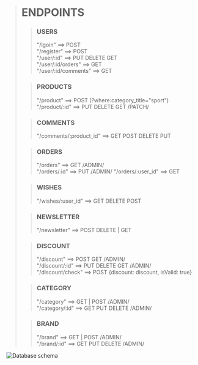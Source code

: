 

># ENDPOINTS  
>
>> ### USERS
>>"/lgoin"   ==> POST  
>"/register"  ==> POST  
>"/user/:id" ==> PUT DELETE GET  
>"/user/:id/orders" ==> GET  
> "/user/:id/comments" ==> GET  
> 
>> ### PRODUCTS   
>>"/product" ==> POST              (?where:category_title="sport")
>"/product/:id" ==> PUT DELETE GET /PATCH/  
>
>>  ### COMMENTS
>>"/comments/:product_id"  ==> GET POST DELETE PUT  
> 
>> ### ORDERS
>>"/orders"  ==> GET /ADMIN/  
> "/orders/:id" ==> PUT /ADMIN/
> "/orders/:user_id"  ==> GET  
> 
>> ### WISHES
>> "/wishes/:user_id"  ==>  GET DELETE POST
> 
>> ### NEWSLETTER
>> "/newsletter"  ==> POST DELETE | GET  
>  
>> ### DISCOUNT
>> "/discount"  ==> POST GET  /ADMIN/   
>  "/discount/:id"  ==> PUT DELETE GET  /ADMIN/  
>  "/discount/check" ==> POST  {discount: discount, isValid: true}
>   
>> ### CATEGORY 
>> "/category"  ==> GET | POST /ADMIN/  
>  "/category/:id"  ==> GET PUT DELETE  /ADMIN/  
> 
>> ### BRAND
>> "/brand"  ==> GET | POST /ADMIN/  
>  "/brand/:id"  ==> GET PUT DELETE  /ADMIN/  

![Database schema](https://pasteboard.co/2xPWkXtzctYH.png)
